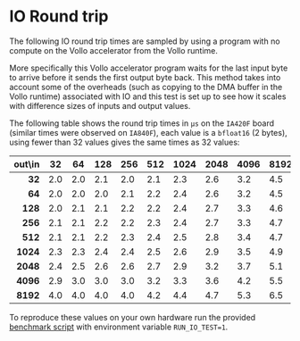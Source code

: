 # IO Round trip

The following IO round trip times are sampled by using a program with no compute on the
Vollo accelerator from the Vollo runtime.

More specifically this Vollo accelerator program waits for the last input byte to arrive
before it sends the first output byte back. This method takes into account some of the
overheads (such as copying to the DMA buffer in the Vollo runtime) associated with IO
and this test is set up to see how it scales with difference sizes of inputs and output
values.

The following table shows the round trip times in `μs` on the `IA420F`
board (similar times were observed on `IA840F`), each value is a `bfloat16` (2 bytes),
using fewer than 32 values gives the same times as 32 values:

| out\in |   32|   64|  128|  256|  512| 1024| 2048| 4096| 8192|
|-------:|-----|-----|-----|-----|-----|-----|-----|-----|-----|
|  **32**| 2.0 | 2.0 | 2.1 | 2.0 | 2.1 | 2.3 | 2.6 | 3.2 | 4.5 |
|  **64**| 2.0 | 2.0 | 2.0 | 2.1 | 2.2 | 2.4 | 2.6 | 3.2 | 4.5 |
| **128**| 2.0 | 2.1 | 2.1 | 2.2 | 2.2 | 2.4 | 2.7 | 3.3 | 4.6 |
| **256**| 2.1 | 2.1 | 2.2 | 2.2 | 2.3 | 2.4 | 2.7 | 3.3 | 4.7 |
| **512**| 2.1 | 2.1 | 2.2 | 2.3 | 2.4 | 2.5 | 2.8 | 3.4 | 4.7 |
|**1024**| 2.3 | 2.3 | 2.4 | 2.4 | 2.5 | 2.6 | 2.9 | 3.5 | 4.9 |
|**2048**| 2.4 | 2.5 | 2.6 | 2.6 | 2.7 | 2.9 | 3.2 | 3.7 | 5.1 |
|**4096**| 2.9 | 3.0 | 3.0 | 3.0 | 3.2 | 3.3 | 3.6 | 4.2 | 5.5 |
|**8192**| 4.0 | 4.0 | 4.0 | 4.0 | 4.2 | 4.4 | 4.7 | 5.3 | 6.5 |

To reproduce these values on your own hardware run the provided [benchmark
script](running-the-benchmark.md) with environment variable `RUN_IO_TEST=1`.
